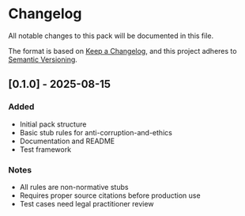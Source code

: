 # Changelog

All notable changes to this pack will be documented in this file.

The format is based on [Keep a Changelog](https://keepachangelog.com/en/1.0.0/),
and this project adheres to [Semantic Versioning](https://semver.org/spec/v2.0.0.html).

## [0.1.0] - 2025-08-15

### Added
- Initial pack structure
- Basic stub rules for anti-corruption-and-ethics
- Documentation and README
- Test framework

### Notes
- All rules are non-normative stubs
- Requires proper source citations before production use
- Test cases need legal practitioner review
